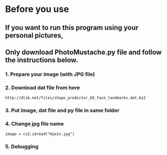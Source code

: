 # Before you use
## If you want to run this program using your personal pictures, 
## Only download PhotoMustache.py file and follow the instructions below.
### 1. Prepare your image (with JPG file)
### 2. Download dat file from here
```http://dlib.net/files/shape_predictor_68_face_landmarks.dat.bz2```
### 3. Put image, dat file and py file in same folder
### 4. Change jpg file name
`image = cv2.imread("Hyein.jpg")`
### 5. Debugging
